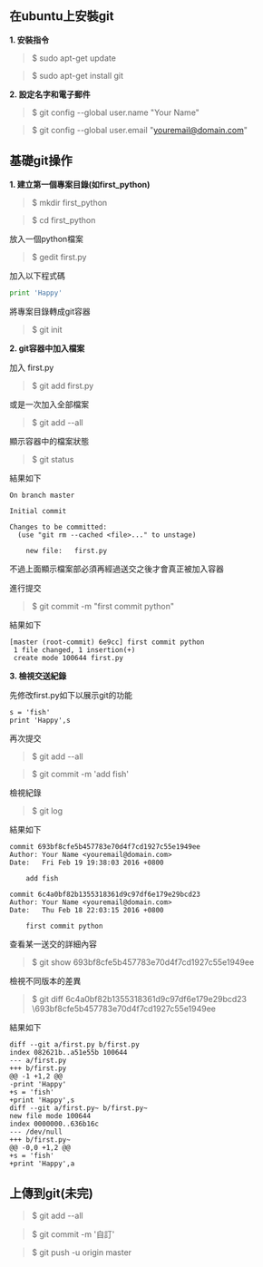 ## 在ubuntu上安裝git
**1. 安裝指令**
> $ sudo apt-get update

> $ sudo apt-get install git

**2. 設定名字和電子郵件**
> $ git config --global user.name "Your Name"

> $ git config --global user.email "youremail@domain.com"

## 基礎git操作
**1. 建立第一個專案目錄(如first_python)**
> $ mkdir first_python

> $ cd first_python

放入一個python檔案
> $ gedit first.py

加入以下程式碼

```python
print 'Happy'
```
將專案目錄轉成git容器
> $ git init

**2. git容器中加入檔案**

加入 first.py
> $ git add first.py

或是一次加入全部檔案
> $ git add --all

顯示容器中的檔案狀態
> $ git status

結果如下

```
On branch master

Initial commit

Changes to be committed:
  (use "git rm --cached <file>..." to unstage)

	new file:   first.py
```

不過上面顯示檔案部必須再經過送交之後才會真正被加入容器

進行提交
> $ git commit -m "first commit python"

結果如下
```
[master (root-commit) 6e9cc] first commit python
 1 file changed, 1 insertion(+)
 create mode 100644 first.py
```

**3. 檢視交送紀錄**

先修改first.py如下以展示git的功能
```
s = 'fish'
print 'Happy',s
```
再次提交
> $ git add --all

> $ git commit -m 'add fish'

檢視紀錄
> $ git log

結果如下
```
commit 693bf8cfe5b457783e70d4f7cd1927c55e1949ee
Author: Your Name <youremail@domain.com>
Date:   Fri Feb 19 19:38:03 2016 +0800

    add fish

commit 6c4a0bf82b1355318361d9c97df6e179e29bcd23
Author: Your Name <youremail@domain.com>
Date:   Thu Feb 18 22:03:15 2016 +0800

    first commit python
```
查看某一送交的詳細內容
> $ git show 693bf8cfe5b457783e70d4f7cd1927c55e1949ee

檢視不同版本的差異
> $ git diff 6c4a0bf82b1355318361d9c97df6e179e29bcd23 \693bf8cfe5b457783e70d4f7cd1927c55e1949ee

結果如下
```
diff --git a/first.py b/first.py
index 082621b..a51e55b 100644
--- a/first.py
+++ b/first.py
@@ -1 +1,2 @@
-print 'Happy'
+s = 'fish'
+print 'Happy',s
diff --git a/first.py~ b/first.py~
new file mode 100644
index 0000000..636b16c
--- /dev/null
+++ b/first.py~
@@ -0,0 +1,2 @@
+s = 'fish'
+print 'Happy',a
```
## 上傳到git(未完)
> $ git add --all

> $ git commit -m '自訂'

> $ git push -u origin master